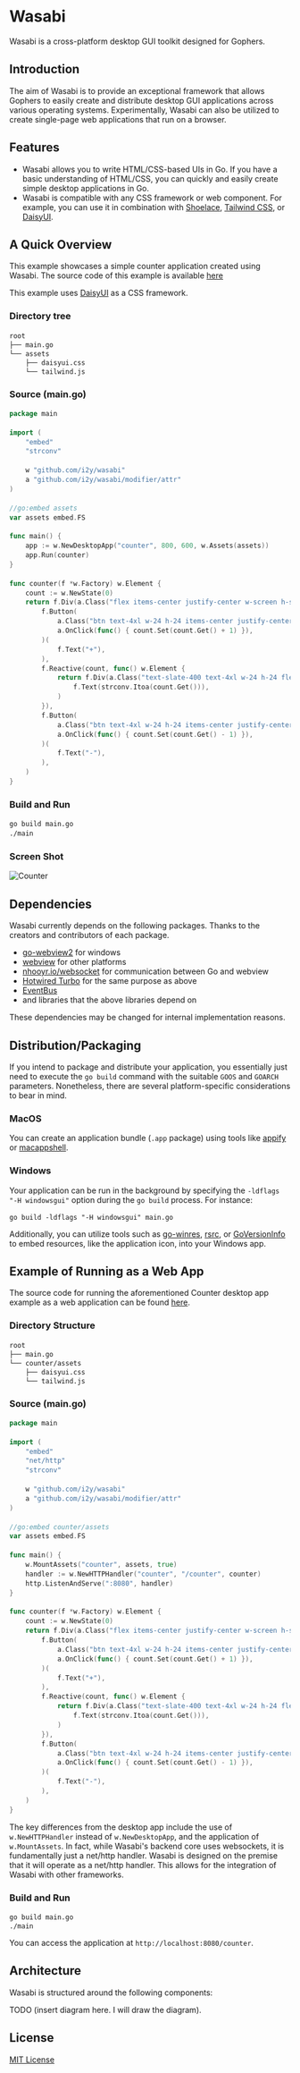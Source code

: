 # Wasabi
Wasabi is a cross-platform desktop GUI toolkit designed for Gophers.

## Introduction
The aim of Wasabi is to provide an exceptional framework that allows Gophers to easily create and distribute desktop GUI applications across various operating systems. Experimentally, Wasabi can also be utilized to create single-page web applications that run on a browser.

## Features
- Wasabi allows you to write HTML/CSS-based UIs in Go. If you have a basic understanding of HTML/CSS, you can quickly and easily create simple desktop applications in Go.
- Wasabi is compatible with any CSS framework or web component. For example, you can use it in combination with [Shoelace](https://shoelace.style/), [Tailwind CSS](https://tailwindcss.com/), or [DaisyUI](https://daisyui.com/).

## A Quick Overview
This example showcases a simple counter application created using Wasabi.
The source code of this example is available [here](example/desktop/main.go)

This example uses [DaisyUI](https://daisyui.com/) as a CSS framework.

### Directory tree

```
root
├── main.go
└── assets
    ├── daisyui.css
    └── tailwind.js
```

### Source (main.go)
```go
package main

import (
	"embed"
	"strconv"

	w "github.com/i2y/wasabi"
	a "github.com/i2y/wasabi/modifier/attr"
)

//go:embed assets
var assets embed.FS

func main() {
	app := w.NewDesktopApp("counter", 800, 600, w.Assets(assets))
	app.Run(counter)
}

func counter(f *w.Factory) w.Element {
	count := w.NewState(0)
	return f.Div(a.Class("flex items-center justify-center w-screen h-screen"))(
		f.Button(
			a.Class("btn text-4xl w-24 h-24 items-center justify-center"),
			a.OnClick(func() { count.Set(count.Get() + 1) }),
		)(
			f.Text("+"),
		),
		f.Reactive(count, func() w.Element {
			return f.Div(a.Class("text-slate-400 text-4xl w-24 h-24 flex items-center justify-center"))(
				f.Text(strconv.Itoa(count.Get())),
			)
		}),
		f.Button(
			a.Class("btn text-4xl w-24 h-24 items-center justify-center"),
			a.OnClick(func() { count.Set(count.Get() - 1) }),
		)(
			f.Text("-"),
		),
	)
}

```

### Build and Run
```sh
go build main.go
./main
```

### Screen Shot
<img width="215" alt="Counter" src="![counter' screen shot](screenshot.png)">

## Dependencies
Wasabi currently depends on the following packages.
Thanks to the creators and contributors of each package.
- [go-webview2](https://github.com/jchv/go-webview2) for windows
- [webview](https://github.com/webview/webview) for other platforms
- [nhooyr.io/websocket](https://github.com/nhooyr/websocket) for communication between Go and webview
- [Hotwired Turbo](https://turbo.hotwired.dev/) for the same purpose as above
- [EventBus](https://github.com/asaskevich/eventbus)
- and libraries that the above libraries depend on

These dependencies may be changed for internal implementation reasons.

## Distribution/Packaging
If you intend to package and distribute your application, you essentially just need to execute the `go build` command with the suitable `GOOS` and `GOARCH` parameters. Nonetheless, there are several platform-specific considerations to bear in mind.

### MacOS
You can create an application bundle (`.app` package) using tools like [appify](https://github.com/machinebox/appify) or [macappshell](https://github.com/Xeoncross/macappshell).

### Windows
Your application can be run in the background by specifying the `-ldflags "-H windowsgui"` option during the `go build` process. For instance:
```
go build -ldflags "-H windowsgui" main.go
```
Additionally, you can utilize tools such as [go-winres](https://github.com/tc-hib/go-winres), [rsrc](https://github.com/akavel/rsrc), or [GoVersionInfo](https://github.com/josephspurrier/goversioninfo) to embed resources, like the application icon, into your Windows app.

## Example of Running as a Web App
The source code for running the aforementioned Counter desktop app example as a web application can be found [here](example/web/main.go).

### Directory Structure
```
root
├── main.go
└── counter/assets
    ├── daisyui.css
    └── tailwind.js
```

### Source (main.go)
```go
package main

import (
	"embed"
	"net/http"
	"strconv"

	w "github.com/i2y/wasabi"
	a "github.com/i2y/wasabi/modifier/attr"
)

//go:embed counter/assets
var assets embed.FS

func main() {
	w.MountAssets("counter", assets, true)
	handler := w.NewHTTPHandler("counter", "/counter", counter)
	http.ListenAndServe(":8080", handler)
}

func counter(f *w.Factory) w.Element {
	count := w.NewState(0)
	return f.Div(a.Class("flex items-center justify-center w-screen h-screen"))(
		f.Button(
			a.Class("btn text-4xl w-24 h-24 items-center justify-center"),
			a.OnClick(func() { count.Set(count.Get() + 1) }),
		)(
			f.Text("+"),
		),
		f.Reactive(count, func() w.Element {
			return f.Div(a.Class("text-slate-400 text-4xl w-24 h-24 flex items-center justify-center"))(
				f.Text(strconv.Itoa(count.Get())),
			)
		}),
		f.Button(
			a.Class("btn text-4xl w-24 h-24 items-center justify-center"),
			a.OnClick(func() { count.Set(count.Get() - 1) }),
		)(
			f.Text("-"),
		),
	)
}
```

The key differences from the desktop app include the use of `w.NewHTTPHandler` instead of `w.NewDesktopApp`, and the application of `w.MountAssets`. In fact, while Wasabi's backend core uses websockets, it is fundamentally just a net/http handler. Wasabi is designed on the premise that it will operate as a net/http handler. This allows for the integration of Wasabi with other frameworks.

### Build and Run
```console
go build main.go
./main
```

You can access the application at `http://localhost:8080/counter`.

## Architecture
Wasabi is structured around the following components:

TODO (insert diagram here. I will draw the diagram).


## License
[MIT License](https://github.com/i2y/wasabi/blob/main/LICENSE)
